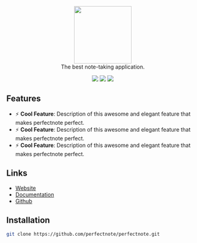<p align="center">
    <img src="https://avatars3.githubusercontent.com/u/47700582?s=70&v=4" width="150">
    <br>The best note-taking application.
</p>
<p align="center">
    <a href="https://perfectnote.org/" target="_blank"><img src="https://travis-ci.org/perfectnote/perfectnote.png?branch=master"></a>
    <a href="https://perfectnote.org/" target="_blank"><img src="https://github-size-badge.herokuapp.com/perfectnote/perfectnote.svg"></a>
	<a href="https://perfectnote.org/" target="_blank"><img src="http://hits.dwyl.com/perfectnote/perfectnote.svg"></a>
    <br>
</p>

## Features

* ⚡️ **Cool Feature**: Description of this awesome and elegant feature that makes perfectnote perfect.
* ⚡️ **Cool Feature**: Description of this awesome and elegant feature that makes perfectnote perfect.
* ⚡️ **Cool Feature**: Description of this awesome and elegant feature that makes perfectnote perfect.

## Links

- [Website](https://perfectnote.org/ "Website")
- [Documentation](https://docs.perfectnote.org/ "Documentation")
- [Github](https://github.com/perfectnote/perfectnote "Github")

## Installation

```bash
git clone https://github.com/perfectnote/perfectnote.git
```
